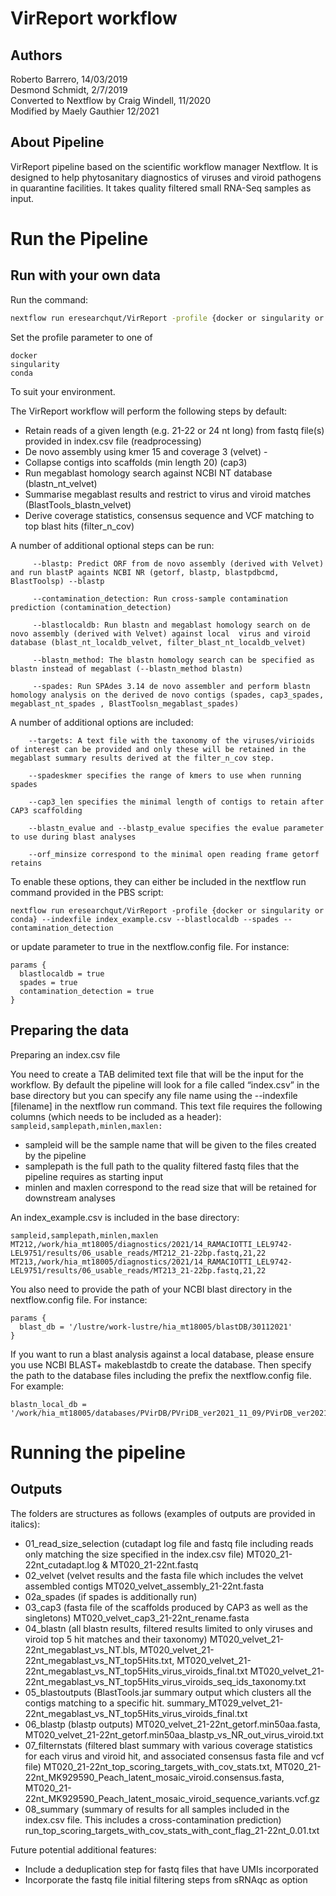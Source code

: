 # VirReport workflow
## Authors
Roberto Barrero, 14/03/2019  
Desmond Schmidt, 2/7/2019  
Converted to Nextflow by Craig Windell, 11/2020  
Modified by Maely Gauthier 12/2021  

## About Pipeline
VirReport pipeline based on the scientific workflow manager Nextflow.
It is designed to help phytosanitary diagnostics of viruses and viroid pathogens in quarantine facilities. It takes quality filtered small RNA-Seq samples as input.

# Run the Pipeline

## Run with your own data

Run the command:
```bash
nextflow run eresearchqut/VirReport -profile {docker or singularity or conda} --indexfile $PBS_O_WORKDIR/index_example.csv
```

Set the profile parameter to one of
```
docker
singularity
conda
```
To suit your environment.

The VirReport workflow will perform the following steps by default:
- Retain reads of a given length (e.g. 21-22 or 24 nt long) from fastq file(s) provided in index.csv file (readprocessing)  
- De novo assembly using kmer 15 and coverage 3 (velvet) - 
- Collapse contigs into scaffolds (min length 20) (cap3)
- Run megablast homology search against NCBI NT database (blastn_nt_velvet)
- Summarise megablast results and restrict to virus and viroid matches (BlastTools_blastn_velvet)
- Derive coverage statistics, consensus sequence and VCF matching to top blast hits (filter_n_cov)

A number of additional optional steps can be run:
```
     --blastp: Predict ORF from de novo assembly (derived with Velvet) and run blastP againts NCBI NR (getorf, blastp, blastpdbcmd, BlastToolsp) --blastp

     --contamination_detection: Run cross-sample contamination prediction (contamination_detection) 

     --blastlocaldb: Run blastn and megablast homology search on de novo assembly (derived with Velvet) against local  virus and viroid database (blast_nt_localdb_velvet, filter_blast_nt_localdb_velvet)

     --blastn_method: The blastn homology search can be specified as blastn instead of megablast (--blastn_method blastn)

     --spades: Run SPAdes 3.14 de novo assembler and perform blastn homology analysis on the derived de novo contigs (spades, cap3_spades, megablast_nt_spades , BlastToolsn_megablast_spades)
```
A number of additional options are included:
```
    --targets: A text file with the taxonomy of the viruses/virioids of interest can be provided and only these will be retained in the megablast summary results derived at the filter_n_cov step.

    --spadeskmer specifies the range of kmers to use when running spades

    --cap3_len specifies the minimal length of contigs to retain after CAP3 scaffolding

    --blastn_evalue and --blastp_evalue specifies the evalue parameter to use during blast analyses

    --orf_minsize correspond to the minimal open reading frame getorf retains
```
To enable these options, they can either be included in the nextflow run command provided in the PBS script: 
```
nextflow run eresearchqut/VirReport -profile {docker or singularity or conda} --indexfile index_example.csv --blastlocaldb --spades --contamination_detection
```
or update parameter to true in the nextflow.config file. For instance:
```
params {
  blastlocaldb = true
  spades = true
  contamination_detection = true
}
```
## Preparing the data
Preparing an index.csv file

You need to create a TAB delimited text file that will be the input for the workflow. By default the pipeline will look for a file called “index.csv” in the base directory but you can specify any file name using the --indexfile [filename] in the nextflow run command. This text file requires the following columns (which needs to be included as a header): ```sampleid,samplepath,minlen,maxlen:```

- sampleid will be the sample name that will be given to the files created by the pipeline
- samplepath is the full path to the quality filtered fastq files that the pipeline requires as starting input
- minlen and maxlen correspond to the read size that will be retained for downstream analyses

An index_example.csv is included in the base directory:
```
sampleid,samplepath,minlen,maxlen
MT212,/work/hia_mt18005/diagnostics/2021/14_RAMACIOTTI_LEL9742-LEL9751/results/06_usable_reads/MT212_21-22bp.fastq,21,22
MT213,/work/hia_mt18005/diagnostics/2021/14_RAMACIOTTI_LEL9742-LEL9751/results/06_usable_reads/MT213_21-22bp.fastq,21,22
```
You also need to provide the path of your NCBI blast directory in the nextflow.config file. For instance:
```
params {
  blast_db = '/lustre/work-lustre/hia_mt18005/blastDB/30112021'
}
```
If you want to run a blast analysis against a local database, please ensure you use NCBI BLAST+ makeblastdb to create the database. Then specify the path to the database files including the prefix the nextflow.config file. For example:
```
blastn_local_db = '/work/hia_mt18005/databases/PVirDB/PVriDB_ver2021_11_09/PVirDB_ver20211109.fasta'
```
# Running the pipeline


## Outputs
The folders are structures as follows (examples of outputs are provided in italics):
- 01_read_size_selection (cutadapt log file and fastq file including reads only matching the size specified in the index.csv file) MT020_21-22nt_cutadapt.log & MT020_21-22nt.fastq
- 02_velvet (velvet results and the fasta file which includes the velvet assembled contigs MT020_velvet_assembly_21-22nt.fasta
- 02a_spades (if spades is additionally run)
- 03_cap3 (fasta file of the scaffolds produced by CAP3 as well as the singletons) MT020_velvet_cap3_21-22nt_rename.fasta
- 04_blastn (all blastn results, filtered results limited to only viruses and viroid top 5 hit matches and their taxonomy) MT020_velvet_21-22nt_megablast_vs_NT.bls, MT020_velvet_21-22nt_megablast_vs_NT_top5Hits.txt, MT020_velvet_21-22nt_megablast_vs_NT_top5Hits_virus_viroids_final.txt MT020_velvet_21-22nt_megablast_vs_NT_top5Hits_virus_viroids_seq_ids_taxonomy.txt
- 05_blastoutputs (BlastTools.jar summary output which clusters all the contigs matching to a specific hit. summary_MT029_velvet_21-22nt_megablast_vs_NT_top5Hits_virus_viroids_final.txt
- 06_blastp (blastp outputs) MT020_velvet_21-22nt_getorf.min50aa.fasta, MT020_velvet_21-22nt_getorf.min50aa_blastp_vs_NR_out_virus_viroid.txt
- 07_filternstats (filtered blast summary with various coverage statistics for each virus and viroid hit, and associated consensus fasta file and vcf file) MT020_21-22nt_top_scoring_targets_with_cov_stats.txt, MT020_21-22nt_MK929590_Peach_latent_mosaic_viroid.consensus.fasta, MT020_21-22nt_MK929590_Peach_latent_mosaic_viroid_sequence_variants.vcf.gz
- 08_summary (summary of results for all samples included in the index.csv file. This includes a cross-contamination prediction) run_top_scoring_targets_with_cov_stats_with_cont_flag_21-22nt_0.01.txt

Future potential additional features:
- Include a deduplication step for fastq files that have UMIs incorporated
- Incorporate the fastq file initial filtering steps from sRNAqc as option
